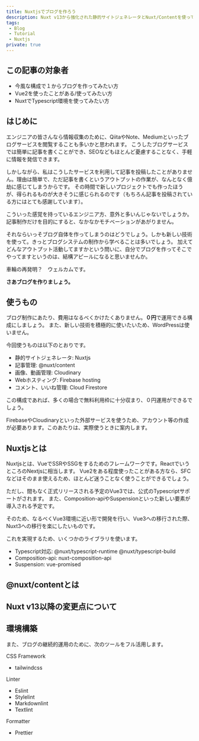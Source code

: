 ```yaml
---
title: Nuxtjsでブログを作ろう
description: Nuxt v13から強化された静的サイトジェネレータとNuxt/Contentを使って、ブログをデプロイするまでのチュートリアル
tags:
 - Blog
 - Tutorial
 - Nuxtjs
private: true
---
```


## この記事の対象者

- 今風な構成で１からブログを作ってみたい方
- Vue2を使ったことがある/使ってみたい方
- NuxtでTypescript環境を使ってみたい方

## はじめに

エンジニアの皆さんなら情報収集のために、QiitaやNote、Mediumといったブログサービスを閲覧することも多いかと思われます。
こうしたブログサービスでは簡単に記事を書くことができ、SEOなどもほとんど憂慮することなく、手軽に情報を発信できます。

しかしながら、私はこうしたサービスを利用して記事を投稿したことがありません。理由は簡単で、ただ記事を書くというアウトプットの作業が、なんとなく億劫に感じてしまうからです。
その時間で新しいプロジェクトでも作ったほうが、得られるものが大きそうに感じられるのです（もちろん記事を投稿されている方にはとても感謝しています）。

こういった感覚を持っているエンジニア方、意外と多いんじゃないでしょうか。記事制作だけを目的にすると、なかなかモチベーションがあがりません。

それならいっそブログ自体を作ってしまうのはどうでしょう。しかも新しい技術を使って。きっとブログシステムの制作から学べることは多いでしょう。
加えてどんなアウトプット活動してますかという問いに、自分でブログを作ってそこでやってますというのは、結構アピールになると思いませんか。

車輪の再発明？　ウェルカムです。

**さあブログを作りましょう。**

## 使うもの

ブログ制作にあたり、費用はなるべくかけたくありません。**０円**で運用できる構成にしましょう。
また、新しい技術を積極的に使いたいため、WordPressは使いません。

今回使うものは以下のとおりです。

- 静的サイトジェネレータ: Nuxtjs
- 記事管理: @nuxt/content
- 画像、動画管理: Cloudinary
- Webホスティング: Firebase hosting
- コメント、いいね管理: Cloud Firestore

この構成であれば、多くの場合で無料利用枠に十分収まり、０円運用ができるでしょう。

FirebaseやCloudinaryといった外部サービスを使うため、アカウント等の作成が必要あります。このあたりは、実際使うときに案内します。

## Nuxtjsとは

Nuxtjsとは、VueでSSRやSSGをするためのフレームワークです。ReactでいうところのNextjsに相当します。
Vue2をある程度使ったことがある方なら、SFCなどはそのまま使えるため、ほとんど迷うことなく使うことができるでしょう。

ただし、間もなく正式リリースされる予定のVue3では、公式のTypescriptサポートがされます。
また、Composition-apiやSuspensionといった新しい要素が導入される予定です。

そのため、なるべくVue3環境に近い形で開発を行い、Vue3への移行された際、Nuxt3への移行を楽にしたいものです。

これを実現するため、いくつかのライブラリを使います。

- Typescript対応: @nuxt/typescript-runtime @nuxt/typescript-build
- Composition-api: nuxt-composition-api
- Suspension: vue-promised

## @nuxt/contentとは

## Nuxt v13以降の変更点について

## 環境構築

また、ブログの継続的運用のために、次のツールをフル活用します。

CSS Framework

- tailwindcss

Linter

- Eslint
- Stylelint
- Markdownlint
- Textlint

Formatter

- Prettier
